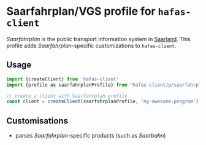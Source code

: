 # Saarfahrplan/VGS profile for `hafas-client`

*Saarfahrplan* is the public transport information system in [Saarland](https://en.wikipedia.org/wiki/Saarland). This profile adds *Saarfahrplan*-specific customizations to `hafas-client`.

## Usage

```js
import {createClient} from 'hafas-client'
import {profile as saarfahrplanProfile} from 'hafas-client/p/saarfahrplan/index.js'

// create a client with Saarfahrplan profile
const client = createClient(saarfahrplanProfile, 'my-awesome-program')
```


## Customisations

- parses *Saarfahrplan*-specific products (such as *Saarbahn*)
